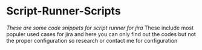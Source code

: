 # Script-Runner-Scripts
*These are some code snippets for script runner for jira*
These include most populer used cases for jira and here you can only find out the codes but not the proper configuration so research or contact me for configuration 

